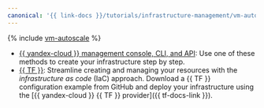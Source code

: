 ```yaml
---
canonical: '{{ link-docs }}/tutorials/infrastructure-management/vm-autoscale/'
---
```


{% include [vm-autoscale](../../../_tutorials/infrastructure/vm-autoscale.md) %}

* [{{ yandex-cloud }} management console, CLI, and API](console.md): Use one of these methods to create your infrastructure step by step.
* [{{ TF }}](terraform.md): Streamline creating and managing your resources with the _infrastructure as code_ (IaC) approach. Download a {{ TF }} configuration example from GitHub and deploy your infrastructure using the [{{ yandex-cloud }} {{ TF }} provider]({{ tf-docs-link }}).